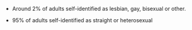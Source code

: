 * Around 2% of adults self-identified as lesbian, gay, bisexual or other.

* 95% of adults self-identified as straight or heterosexual
